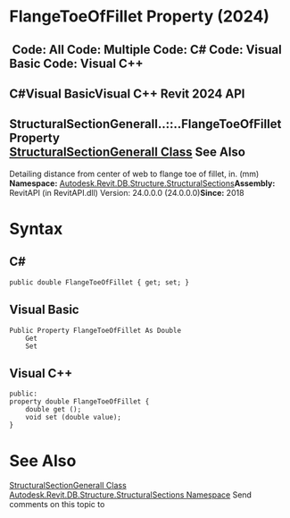 # FlangeToeOfFillet Property (2024)

﻿
 Code: All Code: Multiple Code: C# Code: Visual Basic Code: Visual C++   
---  
C#Visual BasicVisual C++
Revit 2024 API  
---  
StructuralSectionGeneralI..::..FlangeToeOfFillet Property   
[StructuralSectionGeneralI Class](28751ea7-5d5a-01a9-06a9-d895589bad07.md "StructuralSectionGeneralI Class") See Also  
---  
Detailing distance from center of web to flange toe of fillet, in. (mm) 
**Namespace:** [Autodesk.Revit.DB.Structure.StructuralSections](09862f38-63f6-a5f8-e560-ae775901bc92.md "Autodesk.Revit.DB.Structure.StructuralSections Namespace")**Assembly:** RevitAPI (in RevitAPI.dll) Version: 24.0.0.0 (24.0.0.0)**Since:** 2018 
# Syntax
C#  
---  
```text
public double FlangeToeOfFillet { get; set; }
```
  
Visual Basic  
---  
```text
Public Property FlangeToeOfFillet As Double
	Get
	Set
```
  
Visual C++  
---  
```text
public:
property double FlangeToeOfFillet {
	double get ();
	void set (double value);
}
```
  
# See Also
[StructuralSectionGeneralI Class](28751ea7-5d5a-01a9-06a9-d895589bad07.md "StructuralSectionGeneralI Class")
[Autodesk.Revit.DB.Structure.StructuralSections Namespace](09862f38-63f6-a5f8-e560-ae775901bc92.md "Autodesk.Revit.DB.Structure.StructuralSections Namespace")
Send comments on this topic to 